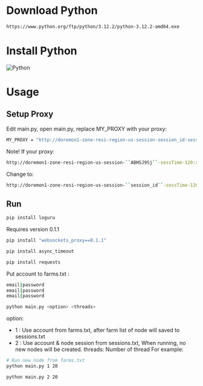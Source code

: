 # Download Python
```bash
https://www.python.org/ftp/python/3.12.2/python-3.12.2-amd64.exe
```
# Install Python
![Python](https://i.imgur.com/dMWMSLX.png)

# Usage
## Setup Proxy
Edit main.py, open main.py, replace MY_PROXY with your proxy:
```bash
MY_PROXY = "http://doremon1-zone-resi-region-us-session-session_id-sessTime-120:xxxxxxxx@na.pyproxy.io:16666"
```
Note! If your proxy:
```bash
http://doremon1-zone-resi-region-us-session-``ABHSJ9Sj``-sessTime-120:xxxxxxxx@na.pyproxy.io:16666
```

Change to:
```bash
http://doremon1-zone-resi-region-us-session-``session_id``-sessTime-120:xxxxxxxx@na.pyproxy.io:16666
```


## Run
```bash
pip install loguru
```

Requires version 0.1.1
```bash
pip install "websockets_proxy==0.1.1"
```

```bash
pip install async_timeout
```

```bash
pip install requests
```

Put account to farms.txt :

```bash
email|password
email|password
email|password
```

```bash
python main.py <option> <threads>
```
option:
+ 1 : Use account from farms.txt, after farm list of node will saved to sessions.txt
+ 2 : Use account & node session from sessions.txt, When running, no new nodes will be created.
threads: Number of thread
For example:
```bash
# Run new node from farms.txt
python main.py 1 20
```

```bash
python main.py 2 20
```
